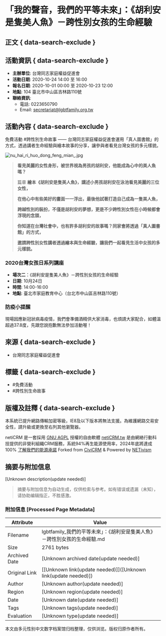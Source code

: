 # 「我的聲音，我們的平等未來」：《胡利安是隻美人魚》－跨性別女孩的生命經驗

## 正文 { data-search-exclude }


## 活動資訊 { data-search-exclude }

- **主辦單位**: 台灣同志家庭權益促進會
- **活動日期**: 2020-10-24 14:00 至 16:00
- **報名日期**: 2020-10-01 00:00 至 2020-10-23 12:00
- **地點**: 104 臺北市中山區吉林路110號
- **聯絡資訊**:
  - 電話: 0223650790
  - Email: [secretariat@lgbtfamily.org.tw](mailto:secretariat@lgbtfamily.org.tw)

## 活動內容 { data-search-exclude }

免費活動 #跨性別生命故事 —— 台灣同志家庭權益促進會運用「真人圖書館」的方式，透過講者生命經驗與繪本故事的分享，讓參與者看見台灣女孩的多元樣貌。

![nu_hai_ri_huo_dong_feng_mian_.jpg](https://lgbtfamily.neticrm.tw/sites/lgbtfamily.neticrm.tw/files/u4/nu_hai_ri_huo_dong_feng_mian_.jpg)

> **看見美麗的女性身形，被世界視為男孩的胡利安，他能成為心中的美人魚嗎？**
>
> 篇章 **繪本《胡利安是隻美人魚》，講述小男孩胡利安在泳池看見美麗的三位女性，**
>
> **在他心中有些美好的畫面一一浮出，最後他試著打造自己成為一隻美人魚，**
>
> **跨越性別的裝扮，不僅是胡利安的夢想，更是不少跨性別女性在小時候都會浮現的念頭，**
>
> **你知道在台灣社會中，也有許多胡利安的故事嗎？同家會將透過「真人圖書館」的方式，**
>
> **邀請跨性別女性講者透過繪本與生命經驗，讓我們一起看見生活中女孩的多元樣貌。**

### 2020台灣女孩日系列講座

- **場次二**：《胡利安是隻美人魚》－跨性別女孩的生命經驗
- **日期**: 10月24日
- **時間**: 14:00-16:00
- **地點**: 臺北市家庭教育中心（台北市中山區吉林路110號）

### 防疫小提醒

現場因應新冠狀病毒疫情，我們會準備酒精供大家消毒，也煩請大家配合，如體溫超過37.8度，先跟您說抱歉無法參加活動喔！

## 來源 { data-search-exclude }

- 台灣同志家庭權益促進會

## 標籤 { data-search-exclude }

- #免費活動
- #跨性別生命故事

## 版權及註釋 { data-search-exclude }

本系統已提升網路傳輸加密等級，IE8及以下版本將無法支援。為維護網路交易安全性，請升級或更換至右列其他瀏覽器。

netiCRM 是一套採用 [GNU AGPL](http://www.gnu.org/licenses/agpl-3.0.html) 授權的自由軟體 [netiCRM.tw](https://neticrm.tw) 是由網絡行動科技提供的非營利組織CRM服務，系統94%再生能源使用率，2024年底將達成100% [了解我們的能源承諾](https://neticrm.tw/news/21379) Forked from [CiviCRM](http://civicrm.tw) & Powered by [NETivism](https://netivism.com.tw)
<!-- tcd_original_link https://lgbtfamily.neticrm.tw/civicrm/event/info?reset=1&id=109 -->


## 摘要与附加信息

<!-- tcd_abstract -->
[Unknown description(update needed)]
<!-- tcd_abstract_end -->

> 摘要与附加信息为自动生成，仅供检索与参考。如有错误或遗漏（未知），请协助编辑指正，不胜感激。

### 附加信息 [Processed Page Metadata]

| Attribute       | Value                                  |
|-----------------|----------------------------------------|
| Filename        | lgbtfamily_我們的平等未來」：《胡利安是隻美人魚》－跨性別女孩的生命經驗.md                             |
| Size            | 2761 bytes                           |
| Archived Date   | [Unknown archived date(update needed)]                             |
| Original Link   | [[Unknown link(update needed)]]([Unknown link(update needed)])                       |
| Author          | [Unknown author(update needed)]                               |
| Region          | [Unknown region(update needed)]                               |
| Date            | [Unknown date(update needed)]                                 |
| Tags            | [Unknown tags(update needed)]                                 |
| Evaluation            | [Unknown type(update needed)]                                 |
<!-- tcd_table_end -->

本文由多元性别中文数字档案馆归档整理，仅供浏览。版权归原作者所有。
